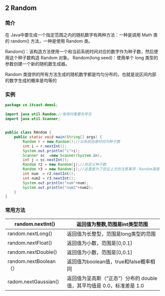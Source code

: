 
## 2 Random

### 简介

在 Java中要生成一个指定范围之内的随机数字有两种方法：一种是调用 Math 类的 random() 方法，一种是使用 Random 类。

Random()：该构造方法使用一个和当前系统时间对应的数字作为种子数，然后使用这个种子数构造 Random 对象。
Random(long seed)：使用单个 long 类型的参数创建一个新的随机数生成器。

Random 类提供的所有方法生成的随机数字都是均匀分布的，也就是说区间内部的数字生成的概率是均等的

### 实例

```java
package cn.itcast.demo1;
 
import java.util.Random;//使用时需要先导包
import java.util.Scanner;
 
 
public class RAndom {
    public static void main(String[] args) {
        Random r = new Random();//以系统自身时间为种子数
        int i = r.nextInt();
        System.out.println("i"+i);
        Scanner sc  =new Scanner(System.in);
        int j = sc.nextInt();
        Random r2 = new Random(j);//自定义种子数
        Random r3 = new Random(j);//这里是为了验证上方的注意事项：Random类是伪随机，相同种子数相同次数产生的随机数相同
        int num  = r2.nextInt();
        int num2 = r3.nextInt();
        System.out.println("num"+num);
        System.out.println("num2"+num2);
    }
}
```

### 常用方法

| random.nextInt() | 返回值为整数,范围是int类型范围 |
|---|---|
| random.nextLong() | 返回值为长整型，范围是long类型的范围 |
| random.nextFloat() | 返回值为小数，范围是[0,0.1] |
| random.nextDouble() | 返回值为小数，范围是[0,0.1] |
| random.nextBoolean（） | 返回值为boolean值，true和false概率相同 |
| radom.nextGaussian() | 返回值为呈高斯（“正态”）分布的 double 值，其平均值是 0.0，标准差是 1.0 |
